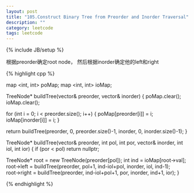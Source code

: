```yaml
---
layout: post
title: "105.Construct Binary Tree from Preorder and Inorder Traversal"
description: ""
category: leetcode
tags: leetcode
---
```

{% include JB/setup %}

根据preorder确定root node， 然后根据inorder确定他的left和right

{% highlight cpp %}

map <int, int> poMap;
map <int, int> ioMap;

TreeNode* buildTree(vector<int>& preorder, vector<int>& inorder) {
  poMap.clear();
  ioMap.clear();

  for (int i = 0; i < preorder.size(); i++) {
    poMap[preorder[i]] = i;
    ioMap[inorder[i]] = i;
  }

  return buildTree(preorder, 0, preorder.size()-1, inorder, 0, inorder.size()-1);
}


TreeNode* buildTree(vector<int>& preorder, int pol, int por, 
              vector<int>& inorder, int iol, int ior) {
  if (por < pol) return nullptr;

  TreeNode* root = new TreeNode(preorder[pol]);
  int ind = ioMap[root->val];
  root->left = buildTree(preorder, pol+1, ind-iol+pol, inorder, iol, ind-1);  
  root->right = buildTree(preorder, ind-iol+pol+1, por, inorder, ind+1, ior);
}

{% endhighlight %}
